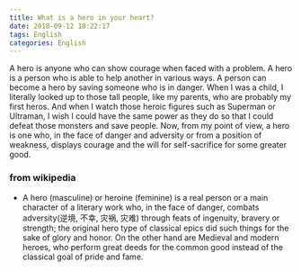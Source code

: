 ```yaml
---
title: What is a hero in your heart?
date: 2018-09-12 18:22:17
tags: English
categories: English
---
```

A hero is anyone who can show courage when faced with a problem. A hero is a person who is able to help another in various ways.  A person can become a hero by saving someone who is in danger. When I was a child, I literally looked up to those tall people, like my parents, who are probably my first heros. And when I watch those heroic figures such as Superman or Ultraman, I wish I could have the same power as they do so that I could defeat those monsters and save people. Now, from my point of view, a hero is one who, in the face of danger and adversity or from a position of weakness, displays courage and the will for self-sacrifice for some greater good.

### from wikipedia
- A hero (masculine) or heroine (feminine) is a real person or a main character of a literary work who, in the face of danger, combats adversity(逆境, 不幸, 灾祸, 灾难) through feats of ingenuity, bravery or strength; the original hero type of classical epics did such things for the sake of glory and honor. On the other hand are Medieval and modern heroes, who perform great deeds for the common good instead of the classical goal of pride and fame.

